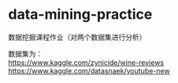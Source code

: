 # data-mining-practice
数据挖掘课程作业（对两个数据集进行分析）

数据集为：  
https://www.kaggle.com/zynicide/wine-reviews  
https://www.kaggle.com/datasnaek/youtube-new
